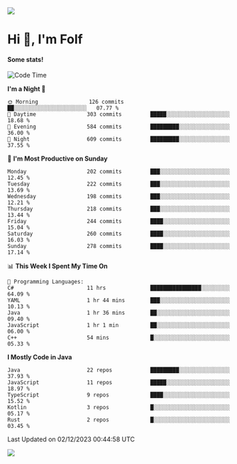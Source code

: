 <img src="https://komarev.com/ghpvc/?username=itsfolf"/>
<h1>Hi 👋, I'm Folf</h1>


#### Some stats!
<!--START_SECTION:waka-->
![Code Time](http://img.shields.io/badge/Code%20Time-2%2C041%20hrs%2013%20mins-blue)

**I'm a Night 🦉** 

```text
🌞 Morning                126 commits         ██░░░░░░░░░░░░░░░░░░░░░░░   07.77 % 
🌆 Daytime                303 commits         █████░░░░░░░░░░░░░░░░░░░░   18.68 % 
🌃 Evening                584 commits         █████████░░░░░░░░░░░░░░░░   36.00 % 
🌙 Night                  609 commits         █████████░░░░░░░░░░░░░░░░   37.55 % 
```
📅 **I'm Most Productive on Sunday** 

```text
Monday                   202 commits         ███░░░░░░░░░░░░░░░░░░░░░░   12.45 % 
Tuesday                  222 commits         ███░░░░░░░░░░░░░░░░░░░░░░   13.69 % 
Wednesday                198 commits         ███░░░░░░░░░░░░░░░░░░░░░░   12.21 % 
Thursday                 218 commits         ███░░░░░░░░░░░░░░░░░░░░░░   13.44 % 
Friday                   244 commits         ████░░░░░░░░░░░░░░░░░░░░░   15.04 % 
Saturday                 260 commits         ████░░░░░░░░░░░░░░░░░░░░░   16.03 % 
Sunday                   278 commits         ████░░░░░░░░░░░░░░░░░░░░░   17.14 % 
```


📊 **This Week I Spent My Time On** 

```text
💬 Programming Languages: 
C#                       11 hrs              ████████████████░░░░░░░░░   64.09 % 
YAML                     1 hr 44 mins        ███░░░░░░░░░░░░░░░░░░░░░░   10.13 % 
Java                     1 hr 36 mins        ██░░░░░░░░░░░░░░░░░░░░░░░   09.40 % 
JavaScript               1 hr 1 min          ██░░░░░░░░░░░░░░░░░░░░░░░   06.00 % 
C++                      54 mins             █░░░░░░░░░░░░░░░░░░░░░░░░   05.33 % 
```

**I Mostly Code in Java** 

```text
Java                     22 repos            █████████░░░░░░░░░░░░░░░░   37.93 % 
JavaScript               11 repos            █████░░░░░░░░░░░░░░░░░░░░   18.97 % 
TypeScript               9 repos             ████░░░░░░░░░░░░░░░░░░░░░   15.52 % 
Kotlin                   3 repos             █░░░░░░░░░░░░░░░░░░░░░░░░   05.17 % 
Rust                     2 repos             █░░░░░░░░░░░░░░░░░░░░░░░░   03.45 % 
```




 Last Updated on 02/12/2023 00:44:58 UTC
<!--END_SECTION:waka-->
<a src="https://discord.com/users/1090088995976925305"><img src="https://lanyard-profile-readme.vercel.app/api/1090088995976925305"/></a></td> 
